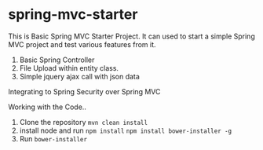 # spring-mvc-starter

This is Basic Spring MVC Starter Project.
It can used to start a simple Spring MVC project and test various features from it.
1. Basic Spring Controller
2. File Upload within entity class.
3. Simple jquery ajax call with json data

Integrating to Spring Security over Spring MVC



Working with the Code..
1. Clone the repository
```mvn clean install```
2. install node and run
```npm install```
```npm install bower-installer -g```
3. Run ```bower-installer```
